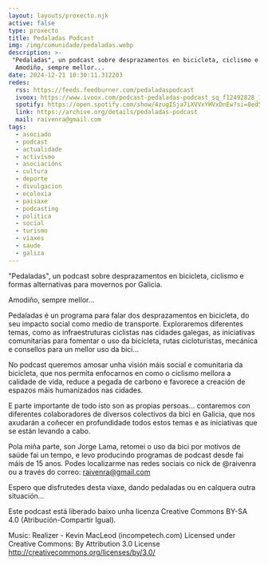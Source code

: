 ```yaml
---
layout: layouts/proxecto.njk
active: false
type: proxecto
title: Pedaladas Podcast
img: /img/comunidade/pedaladas.webp
description: >-
 "Pedaladas", un podcast sobre desprazamentos en bicicleta, ciclismo e formas alternativas para movernos por Galicia.
  Amodiño, sempre mellor...
date: 2024-12-21 10:30:11.312203
redes:
  rss: https://feeds.feedburner.com/pedaladaspodcast
  ivoox: https://www.ivoox.com/podcast-pedaladas-podcast_sq_f12492828_1.html
  spotify: https://open.spotify.com/show/4zugISja7iXVVxYHVxDnEw?si=8ed5baa2f7384b9d
  link: https://archive.org/details/pedaladas-podcast
  mail: raivenra@gmail.com
tags:
  - asociado
  - podcast
  - actualidade
  - activismo
  - asociacións
  - cultura
  - deporte
  - divulgacion
  - ecoloxia
  - paisaxe
  - podcasting
  - politica
  - social
  - turismo
  - viaxes
  - saude
  - galiza
---
```


"Pedaladas", un podcast sobre desprazamentos en bicicleta, ciclismo e formas alternativas para movernos por Galicia.

Amodiño, sempre mellor...

Pedaladas é un programa para falar dos desprazamentos en bicicleta, do seu impacto social como medio de transporte. Exploraremos diferentes temas, como as infraestruturas ciclistas nas cidades galegas, as iniciativas comunitarias para fomentar o uso da bicicleta, rutas cicloturistas, mecánica e consellos para un mellor uso da bici...

No podcast queremos amosar unha visión máis social e comunitaria da bicicleta, que nos permita enfocarnos en como o ciclismo mellora a calidade de vida, reduce a pegada de carbono e favorece a creación de espazos máis humanizados nas cidades.

E parte importante de todo isto son as propias persoas... contaremos con diferentes colaboradores de diversos colectivos da bici en Galicia, que nos axudarán a coñecer en profundidade todos estos temas e as iniciativas que se están levando a cabo.

Pola miña parte, son Jorge Lama, retomei o uso da bici por motivos de saúde fai un tempo, e levo producindo programas de podcast desde fai máis de 15 anos. Podes localizarme nas redes sociais co nick de @raivenra ou a través do correo:
raivenra@gmail.com

Espero que disfrutedes desta viaxe, dando pedaladas ou en calquera outra situación...

Este podcast está liberado baixo unha licenza Creative Commons BY-SA 4.0 (Atribución-Compartir Igual).

Music:
Realizer - Kevin MacLeod (incompetech.com)
Licensed under Creative Commons: By Attribution 3.0 License
http://creativecommons.org/licenses/by/3.0/
